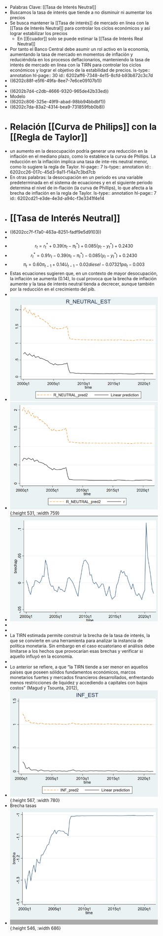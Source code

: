 - Palabras Clave: [[Tasa de Interés Neutral]]
- Buscamos la tasa de interés que tiende a no disminuir ni aumentar los precios
- Se busca mantener la [[Tasa de interés]]  de mercado en linea  con la [[Tasa de Interés Neutral]] para controlar los ciclos económicos y así lograr estabilizar los precios
	- En [[Ecuador]] solo se puede estimar la [[Tasa de Interés Real Neutral]]
- Por  tanto  el  Banco  Central  debe  asumir  un  rol  activo  en  la  economía, aumentando  la  tasa  de  mercado  en  momentos  de  inflación  y  reduciéndola  en los  procesos  deflacionarios,  manteniendo  la  tasa  de  interés  de  mercado  en línea con la TIRN para controlar los ciclos económicos y lograr el objetivo de la estabilidad de precios.
  ls-type:: annotation
  hl-page:: 30
  id:: 6202aff6-7348-4e15-8cfd-b93b872c3c7d
- ((6202c88f-e5f6-49fa-8ee7-7e6ce09107b1))
-
- ((6202b7d4-c2db-4666-9320-965de42b33ed))
- Modelo
- ((6202c806-325e-49f9-abad-98bb94bbdbf1))
- ((6202c7da-83a2-4314-bea9-731859fbb0b8))
- # Relación [[Curva de Philips]] con la [[Regla de Taylor]]
- un aumento en la desocupación podría generar una reducción en la inflación en el mediano plazo, como lo establece la curva de Phillips. La reducción en la inflación implica una tasa de inte-rés neutral menor, como lo sugiere la regla de Taylor.
  hl-page:: 7
  ls-type:: annotation
  id:: 6202cc26-017c-45d3-9a11-f14a7c3bd7cb
- En otras palabras: la desocupación en un periodo es una variable predeterminada en el sistema de ecuaciones y en el siguiente periodo determina el nivel de in-flación (la curva de Phillips), lo que afecta a la brecha de inflación en la regla de Taylor. 
  ls-type:: annotation
  hl-page:: 7
  id:: 6202cd21-e3de-4e3d-a94c-f3e3341f4e14
- # [[Tasa de Interés Neutral]]
- ((6202cc7f-f7a0-463a-8251-fadf9e5d9103))
-
- $$r_t=r_t^*+0.39(\pi_t-\pi_t^*)+0.085(y_t-y_t^*)+0.2430$$
- $$r_t^*=0.91r_t-0.39(\pi_t-\pi_t^*)-0.085(y_t-y_t^*)+0.2430$$
- $$\pi_t=0.60\pi_{t-1}+0.14U_{t-1}-0.02diesel-0.07321pa_t-0.003$$
- Estas ecuaciones sugieren que, en un contexto de mayor desocupación, la inflación se aumenta  (0.14), lo cual provoca que la brecha de inflación aumente y la tasa de interés neutral tienda a decrecer, aunque también por la reducción en el crecimiento del pib.
-
- ![image.png](../assets/image_1644361517302_0.png)
- ![image.png](../assets/image_1644362935721_0.png){:height 531, :width 759}
- ![image.png](../assets/image_1644370042025_0.png)
-
-
- La TIRN estimada permite construir la brecha de la tasa de interés, la
  que se convierte en una herramienta para analizar la instancia de política
  monetaria. Sin embargo en el caso ecuatoriano el análisis debe limitarse a los
  hechos que provocarían esas brechas y verificar si aquello influyó en la
  economía.
-
- Lo anterior se refiere, a que “la TIRN tiende a ser menor en aquellos países
  que poseen sólidos fundamentos económicos, marcos monetarios fuertes y
  mercados financieros desarrollados, enfrentando menos restricciones de
  liquidez y accediendo a capitales con bajos costos” (Magud y Tsounta, 2012),
- ![image.png](../assets/image_1644361587863_0.png){:height 567, :width 780}
- Brecha tasas
- ![image.png](../assets/image_1644363268533_0.png){:height 546, :width 686}